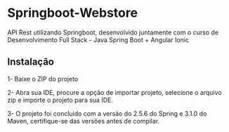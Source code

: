 # Springboot-Webstore
API Rest utilizando Springboot, desenvolvido juntamente com o curso de Desenvolvimento Full Stack - Java Spring Boot + Angular Ionic

## Instalação

1- Baixe o ZIP do projeto

2- Abra sua IDE, procure a opção de importar projeto, selecione o arquivo zip e importe o projeto para sua IDE.

3- O projeto foi concluido com a versão do 2.5.6 do Spring e 3.1.0 do Maven, certifique-se das versões antes de compilar.
